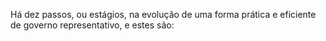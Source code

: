 ﻿Há dez passos, ou estágios, na evolução de uma forma prática e eficiente de governo representativo, e estes são:
